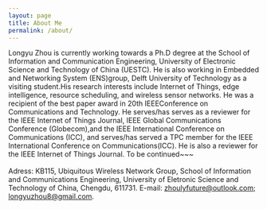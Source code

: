 ```yaml
---
layout: page
title: About Me
permalink: /about/
---
```


Longyu Zhou is currently working towards a Ph.D degree at the School of Information and Communication Engineering, University of Electronic Science and Technology of China (UESTC). He is also working in Embedded and Networking System (ENS)group, Delft University of Technology as a visiting student.His research interests include Internet of Things, edge intelligence, resource scheduling, and wireless sensor networks. He was a recipient of the best paper award in 20th IEEEConference on Communications and Technology. He serves/has serves as a reviewer for the IEEE Internet of Things Journal, IEEE Global Communications Conference (Globecom),and the IEEE International Conference on Communications (ICC), and serves/has served a TPC member for the IEEE International Conference on Communications(ICC). He is also a reviewer for the IEEE Internet of Things Journal. To be continued~~~ 
<br>
<br>
Adress: KB115, Ubiquitous Wireless Network Group, School of Information and Communications Engineering, University of Eletronic Science and Technology of China, Chengdu, 611731.
E-mail: zhoulyfuture@outlook.com; longyuzhou8@gmail.com.
<br>
